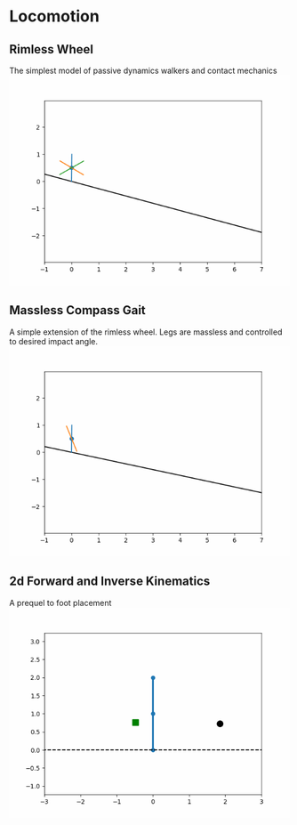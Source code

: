 # Locomotion

## Rimless Wheel
The simplest model of passive dynamics walkers and contact mechanics
![](rimless_wheel.gif)

## Massless Compass Gait
A simple extension of the rimless wheel. Legs are massless and controlled to desired impact angle.
![](MasslessCompassGait.gif)

## 2d Forward and Inverse Kinematics
A prequel to foot placement
![](Manipulator2d.gif)